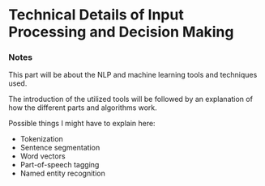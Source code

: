 Technical Details of Input Processing and Decision Making
=========================================================

### Notes

This part will be about the NLP and machine learning tools and techniques used.

The introduction of the utilized tools will be followed by an explanation of how the different parts and algorithms work.

Possible things I might have to explain here:

-	Tokenization
-	Sentence segmentation
-	Word vectors
-	Part-of-speech tagging
-	Named entity recognition
